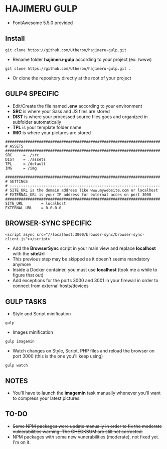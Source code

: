 # HAJIMERU GULP
- FontAwesome 5.5.0 provided

## Install
```
git clone https://github.com/Utheron/hajimeru-gulp.git
```
- Rename folder **hajimeru-gulp** according to your project (ex: /www)
```
git clone https://github.com/Utheron/hajimeru-gulp.git .
```
- Or clone the repository directly at the root of your project

## GULP4 SPECIFIC
- Edit/Create the file named **.env** according to your environment
- **SRC** is where your Sass and JS files are stored
- **DIST** is where your processed source files goes and organized in subfolder automatically
- **TPL** is your template folder name
- **IMG** is where your pictures are stored
```
#####################################################################
# ASSETS
#####################################################################
SRC     = ./src
DIST    = ./assets
TPL     = /default
IMG     = /img
```
```
#####################################################################
# SETTINGS
# -------------------------------------------------------------------
# SITE_URL is the domain address like www.mywebsite.com or localhost
# EXTERNAL_URL is your IP address for external acces on port 3000
#####################################################################
SITE_URL        = localhost
EXTERNAL_URL    = 0.0.0.0
```
## BROWSER-SYNC SPECIFIC
```
<script async src="//localhost:3000/browser-sync/browser-sync-client.js"></script>
```
- Add the **BrowserSync** script in your main view and replace **localhost** with the **siteUrl**
- This previous step may be skipped as it doesn't seems mandatory anymore
- Inside a Docker container, you must use **localhost** (took me a while to figure that out)
- Add exceptions for the ports 3000 and 3001 in your firewall in order to connect from external hosts/devices

## GULP TASKS
- Style and Script minification
```
gulp
```
- Images minification
```
gulp imagemin
```
- Watch changes on Style, Script, PHP files and reload the browser on port 3000 (this is the one you'll keep using)
```
gulp watch
```

## NOTES
- You'll have to launch the **imagemin** task manually whenever you'll want to compress your latest pictures.

## TO-DO
- ~~Some NPM packages were update manually in order to fix the moderate vulnerabilities warning. The CHECKSUM are still not corrected.~~
- NPM packages with some new vunerabilities (moderate), not fixed yet. I'm on it.